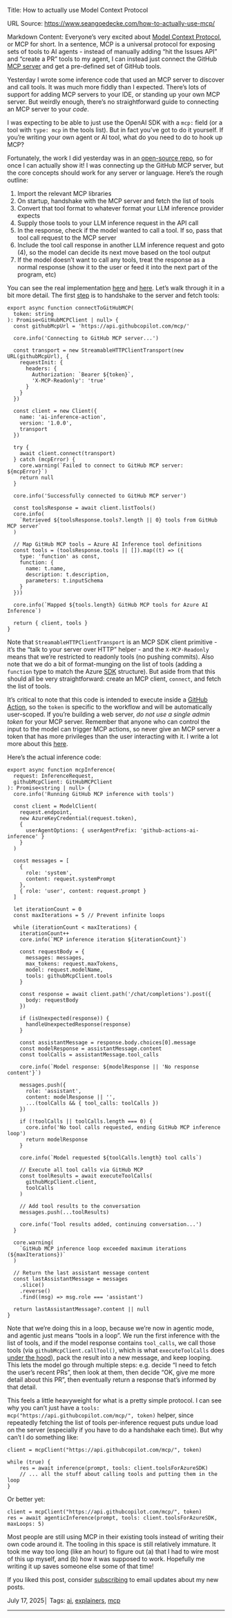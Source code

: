 Title: How to actually use Model Context Protocol

URL Source: https://www.seangoedecke.com/how-to-actually-use-mcp/

Markdown Content:
Everyone’s very excited about [Model Context Protocol](https://www.seangoedecke.com/model-context-protocol), or MCP for short. In a sentence, MCP is a universal protocol for exposing sets of tools to AI agents - instead of manually adding “hit the Issues API” and “create a PR” tools to my agent, I can instead just connect the GitHub [MCP server](https://github.com/github/github-mcp-server) and get a pre-defined set of GitHub tools.

Yesterday I wrote some inference code that used an MCP server to discover and call tools. It was much more fiddly than I expected. There’s lots of support for adding MCP servers to your IDE, or standing up your own MCP server. But weirdly enough, there’s no straightforward guide to connecting an MCP server to your _code_.

I was expecting to be able to just use the OpenAI SDK with a `mcp:` field (or a tool with `type: mcp` in the tools list). But in fact you’ve got to do it yourself. If you’re writing your own agent or AI tool, what do you need to do to hook up MCP?

Fortunately, the work I did yesterday was in an [open-source repo](https://github.com/actions/ai-inference), so for once I can actually show it! I was connecting up the GitHub MCP server, but the core concepts should work for any server or language. Here’s the rough outline:

1.   Import the relevant MCP libraries
2.   On startup, handshake with the MCP server and fetch the list of tools
3.   Convert that tool format to whatever format your LLM inference provider expects
4.   Supply those tools to your LLM inference request in the API call
5.   In the response, check if the model wanted to call a tool. If so, pass that tool call request to the MCP server
6.   Include the tool call response in another LLM inference request and goto (4), so the model can decide its next move based on the tool output
7.   If the model doesn’t want to call any tools, treat the response as a normal response (show it to the user or feed it into the next part of the program, etc)

You can see the real implementation [here](https://github.com/actions/ai-inference/blob/main/src/inference.ts#L73) and [here](https://github.com/actions/ai-inference/blob/main/src/mcp.ts). Let’s walk through it in a bit more detail. The first [step](https://github.com/actions/ai-inference/blob/main/src/mcp.ts#L38) is to handshake to the server and fetch tools:

```
export async function connectToGitHubMCP(
  token: string
): Promise<GitHubMCPClient | null> {
  const githubMcpUrl = 'https://api.githubcopilot.com/mcp/'

  core.info('Connecting to GitHub MCP server...')

  const transport = new StreamableHTTPClientTransport(new URL(githubMcpUrl), {
    requestInit: {
      headers: {
        Authorization: `Bearer ${token}`,
        'X-MCP-Readonly': 'true'
      }
    }
  })

  const client = new Client({
    name: 'ai-inference-action',
    version: '1.0.0',
    transport
  })

  try {
    await client.connect(transport)
  } catch (mcpError) {
    core.warning(`Failed to connect to GitHub MCP server: ${mcpError}`)
    return null
  }

  core.info('Successfully connected to GitHub MCP server')

  const toolsResponse = await client.listTools()
  core.info(
    `Retrieved ${toolsResponse.tools?.length || 0} tools from GitHub MCP server`
  )

  // Map GitHub MCP tools → Azure AI Inference tool definitions
  const tools = (toolsResponse.tools || []).map((t) => ({
    type: 'function' as const,
    function: {
      name: t.name,
      description: t.description,
      parameters: t.inputSchema
    }
  }))

  core.info(`Mapped ${tools.length} GitHub MCP tools for Azure AI Inference`)

  return { client, tools }
}
```

Note that `StreamableHTTPClientTransport` is an MCP SDK client primitive - it’s the “talk to your server over HTTP” helper - and the `X-MCP-Readonly` means that we’re restricted to readonly tools (no pushing commits). Also note that we do a bit of format-munging on the list of tools (adding a `function` type to match the Azure [SDK](https://learn.microsoft.com/en-us/rest/api/aifoundry/model-inference/get-chat-completions/get-chat-completions?view=rest-aifoundry-model-inference-2024-05-01-preview&tabs=HTTP#chatcompletionstooldefinition) structure). But aside from that this should all be very straightforward: create an MCP client, `connect`, and fetch the list of tools.

It’s critical to note that this code is intended to execute inside a [GitHub Action](https://github.com/marketplace/actions/ai-inference), so the `token` is specific to the workflow and will be automatically user-scoped. If you’re building a web server, _do not use a single admin token_ for your MCP server. Remember that anyone who can control the input to the model can trigger MCP actions, so never give an MCP server a token that has more privileges than the user interacting with it. I write a lot more about this [here](https://www.seangoedecke.com/ai-security).

Here’s the actual inference code:

```
export async function mcpInference(
  request: InferenceRequest,
  githubMcpClient: GitHubMCPClient
): Promise<string | null> {
  core.info('Running GitHub MCP inference with tools')

  const client = ModelClient(
    request.endpoint,
    new AzureKeyCredential(request.token),
    {
      userAgentOptions: { userAgentPrefix: 'github-actions-ai-inference' }
    }
  )

  const messages = [
    {
      role: 'system',
      content: request.systemPrompt
    },
    { role: 'user', content: request.prompt }
  ]

  let iterationCount = 0
  const maxIterations = 5 // Prevent infinite loops

  while (iterationCount < maxIterations) {
    iterationCount++
    core.info(`MCP inference iteration ${iterationCount}`)

    const requestBody = {
      messages: messages,
      max_tokens: request.maxTokens,
      model: request.modelName,
      tools: githubMcpClient.tools
    }

    const response = await client.path('/chat/completions').post({
      body: requestBody
    })

    if (isUnexpected(response)) {
      handleUnexpectedResponse(response)
    }

    const assistantMessage = response.body.choices[0].message
    const modelResponse = assistantMessage.content
    const toolCalls = assistantMessage.tool_calls

    core.info(`Model response: ${modelResponse || 'No response content'}`)

    messages.push({
      role: 'assistant',
      content: modelResponse || '',
      ...(toolCalls && { tool_calls: toolCalls })
    })

    if (!toolCalls || toolCalls.length === 0) {
      core.info('No tool calls requested, ending GitHub MCP inference loop')
      return modelResponse
    }

    core.info(`Model requested ${toolCalls.length} tool calls`)

    // Execute all tool calls via GitHub MCP
    const toolResults = await executeToolCalls(
      githubMcpClient.client,
      toolCalls
    )

    // Add tool results to the conversation
    messages.push(...toolResults)

    core.info('Tool results added, continuing conversation...')
  }

  core.warning(
    `GitHub MCP inference loop exceeded maximum iterations (${maxIterations})`
  )

  // Return the last assistant message content
  const lastAssistantMessage = messages
    .slice()
    .reverse()
    .find((msg) => msg.role === 'assistant')

  return lastAssistantMessage?.content || null
}
```

Note that we’re doing this in a loop, because we’re now in agentic mode, and agentic just means “tools in a loop”. We run the first inference with the list of tools, and if the model response contains `tool_calls`, we call those tools (via `githubMcpClient.callTool()`, which is what `executeToolCalls` does [under the hood](https://github.com/actions/ai-inference/blob/main/src/mcp.ts#L92)), pack the result into a new message, and keep looping. This lets the model go through multiple steps: e.g. decide “I need to fetch the user’s recent PRs”, then look at them, then decide “OK, give me more detail about this PR”, then eventually return a response that’s informed by that detail.

This feels a little heavyweight for what is a pretty simple protocol. I can see why you can’t just have a `tools: mcp("https://api.githubcopilot.com/mcp/", token)` helper, since repeatedly fetching the list of tools per-inference request puts undue load on the server (especially if you have to do a handshake each time). But why can’t I do something like:

```
client = mcpClient("https://api.githubcopilot.com/mcp/", token)

while (true) {
    res = await inference(prompt, tools: client.toolsForAzureSDK)
    // ... all the stuff about calling tools and putting them in the loop
}
```

Or better yet:

```
client = mcpClient("https://api.githubcopilot.com/mcp/", token)
res = await agenticInference(prompt, tools: client.toolsForAzureSDK, maxLoops: 5)
```

Most people are still using MCP in their existing tools instead of writing their own code around it. The tooling in this space is still relatively immature. It took me way too long (like an hour) to figure out (a) that I had to wire most of this up myself, and (b) how it was supposed to work. Hopefully me writing it up saves someone else some of that time!

If you liked this post, consider [subscribing](https://buttondown.com/seangoedecke) to email updates about my new posts.

July 17, 2025│ Tags: [ai](https://www.seangoedecke.com/tags/ai/), [explainers](https://www.seangoedecke.com/tags/explainers/), [mcp](https://www.seangoedecke.com/tags/mcp/)

* * *
